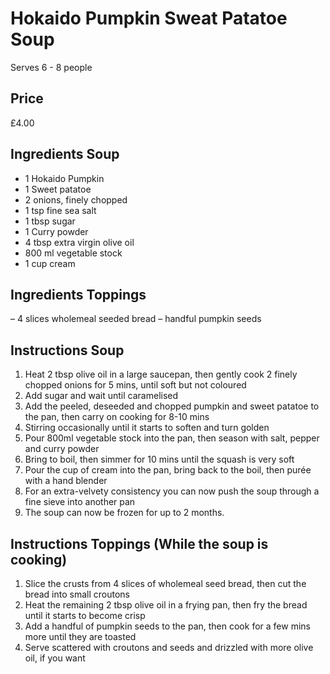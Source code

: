 # Hokaido Pumpkin Sweat Patatoe Soup

Serves 6 - 8 people

## Price

£4.00

## Ingredients Soup

- 1 Hokaido Pumpkin
- 1 Sweet patatoe
- 2 onions, finely chopped
- 1 tsp fine sea salt
- 1 tbsp sugar
- 1 Curry powder
- 4 tbsp extra virgin olive oil
- 800 ml vegetable stock
- 1 cup cream

## Ingredients Toppings

– 4 slices wholemeal seeded bread
– handful pumpkin seeds

## Instructions Soup

1. Heat 2 tbsp olive oil in a large saucepan, then gently cook 2 finely chopped onions for 5 mins, until soft but not coloured
2. Add sugar and wait until caramelised
3. Add the peeled, deseeded and chopped pumpkin and sweet patatoe to the pan, then carry on cooking for 8-10 mins
4. Stirring occasionally until it starts to soften and turn golden
5. Pour 800ml vegetable stock into the pan, then season with salt, pepper and curry powder
6. Bring to boil, then simmer for 10 mins until the squash is very soft
7. Pour the cup of cream into the pan, bring back to the boil, then purée with a hand blender
8. For an extra-velvety consistency you can now push the soup through a fine sieve into another pan
9. The soup can now be frozen for up to 2 months.

## Instructions Toppings (While the soup is cooking)

1. Slice the crusts from 4 slices of wholemeal seed bread, then cut the bread into small croutons
2. Heat the remaining 2 tbsp olive oil in a frying pan, then fry the bread until it starts to become crisp
3. Add a handful of pumpkin seeds to the pan, then cook for a few mins more until they are toasted
4. Serve scattered with croutons and seeds and drizzled with more olive oil, if you want